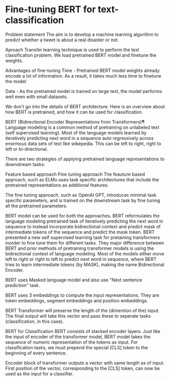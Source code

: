 # Fine-tuning BERT for text-classification

Problem statement
The aim is to develop a machine learning algorithm to predict whether a tweet is about a real disaster or not.

Aproach
Transfer learning technique is used to perform the text classification problem. We load pretrained BERT model and finetune the weights.

Advantages of fine-tuning
Time - Pretrained BERT model weights already encode a lot of information. As a result, it takes much less time to finetune the model

Data - As the pretrained model is trained on large text, the model performs well even with small datasets.

We don't go into the details of BERT architecture. Here is an overview about how BERT is pretrained, and how it can be used for classification.

BERT (Bidirectional Encoder Representations from Transformers)¶
Language modeling is a common method of pretraining on unlabeled text (self supervised learning). Most of the language models learned by iteratively predicting next word in a sequence auto regressively across enormous data sets of text like wikepedia. This can be left to right, right to left or bi-directional.

There are two strategies of applying pretrained language representations to downstream tasks:

Feature based approach
Fine tuning approach
The feauture based approach, such as ELMo uses task specific architectures that include the pretrained representations as additional features.

The fine tuning approach, such as OpenAI GPT, introduces minimal task specific parameters, and is trained on the downstream task by fine tuning all the pretrained parameters.

BERT model can be used for both the approaches. BERT reformulates the language modeling pretrained task of iteratively predicting the next word in sequence to instead incorporate bidirectional context and predict mask of intermediate tokens of the sequence and predict the mask token. BERT presented a new self supervised learning task for pretaining transformers inorder to fine tune them for different tasks. They major difference between BERT and prior methods of pretraining transformer models is using the bidirectional context of language modeling. Most of the models either move left to right or right to left to predict next word in sequence, where BERT tries to learn intermediate tokens (by MASK), making the name Bidirectional Encoder.

BERT uses Masked language model and also use "Next sentence prediction" task.

BERT uses 3 embeddings to compute the input representations. They are token embeddings, segment embeddings and position embeddings.

BERT Transformer will preserve the length of the (dimention of the) input. The final output will take this vector and pass these to seperate tasks (classification, in this case).

BERT for Classification
BERT consists of stacked encoder layers. Just like the input of encoder of the transformer model, BERT model takes the sequence of numeric representation of the tokens as input. For classification tasks, we must prepend the special [CLS] token to the beginning of every sentence.

Encoder block of transformer outputs a vector with same length as of input. First position of the vector, corresponding to the [CLS] token, can now be used as the input for a classifier.

